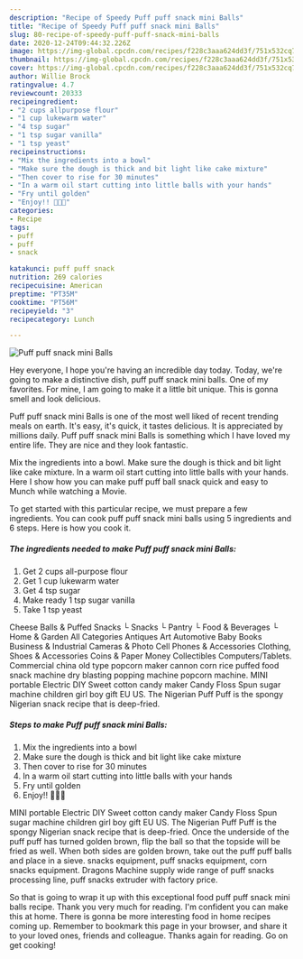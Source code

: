 ```yaml
---
description: "Recipe of Speedy Puff puff snack mini Balls"
title: "Recipe of Speedy Puff puff snack mini Balls"
slug: 80-recipe-of-speedy-puff-puff-snack-mini-balls
date: 2020-12-24T09:44:32.226Z
image: https://img-global.cpcdn.com/recipes/f228c3aaa624dd3f/751x532cq70/puff-puff-snack-mini-balls-recipe-main-photo.jpg
thumbnail: https://img-global.cpcdn.com/recipes/f228c3aaa624dd3f/751x532cq70/puff-puff-snack-mini-balls-recipe-main-photo.jpg
cover: https://img-global.cpcdn.com/recipes/f228c3aaa624dd3f/751x532cq70/puff-puff-snack-mini-balls-recipe-main-photo.jpg
author: Willie Brock
ratingvalue: 4.7
reviewcount: 20333
recipeingredient:
- "2 cups allpurpose flour"
- "1 cup lukewarm water"
- "4 tsp sugar"
- "1 tsp sugar vanilla"
- "1 tsp yeast"
recipeinstructions:
- "Mix the ingredients into a bowl"
- "Make sure the dough is thick and bit light like cake mixture"
- "Then cover to rise for 30 minutes"
- "In a warm oil start cutting into little balls with your hands"
- "Fry until golden"
- "Enjoy!! 🤩😄🥰"
categories:
- Recipe
tags:
- puff
- puff
- snack

katakunci: puff puff snack 
nutrition: 269 calories
recipecuisine: American
preptime: "PT35M"
cooktime: "PT56M"
recipeyield: "3"
recipecategory: Lunch

---
```



![Puff puff snack mini Balls](https://img-global.cpcdn.com/recipes/f228c3aaa624dd3f/751x532cq70/puff-puff-snack-mini-balls-recipe-main-photo.jpg)

Hey everyone, I hope you're having an incredible day today. Today, we're going to make a distinctive dish, puff puff snack mini balls. One of my favorites. For mine, I am going to make it a little bit unique. This is gonna smell and look delicious.

Puff puff snack mini Balls is one of the most well liked of recent trending meals on earth. It's easy, it's quick, it tastes delicious. It is appreciated by millions daily. Puff puff snack mini Balls is something which I have loved my entire life. They are nice and they look fantastic.

Mix the ingredients into a bowl. Make sure the dough is thick and bit light like cake mixture. In a warm oil start cutting into little balls with your hands. Here I show how you can make puff puff ball snack quick and easy to Munch while watching a Movie.


To get started with this particular recipe, we must prepare a few ingredients. You can cook puff puff snack mini balls using 5 ingredients and 6 steps. Here is how you cook it.

<!--inarticleads1-->

##### The ingredients needed to make Puff puff snack mini Balls:

1. Get 2 cups all-purpose flour
1. Get 1 cup lukewarm water
1. Get 4 tsp sugar
1. Make ready 1 tsp sugar vanilla
1. Take 1 tsp yeast


Cheese Balls &amp; Puffed Snacks └ Snacks └ Pantry └ Food &amp; Beverages └ Home &amp; Garden All Categories Antiques Art Automotive Baby Books Business &amp; Industrial Cameras &amp; Photo Cell Phones &amp; Accessories Clothing, Shoes &amp; Accessories Coins &amp; Paper Money Collectibles Computers/Tablets. Commercial china old type popcorn maker cannon corn rice puffed food snack machine dry blasting popping machine popcorn machine. MINI portable Electric DIY Sweet cotton candy maker Candy Floss Spun sugar machine children girl boy gift EU US. The Nigerian Puff Puff is the spongy Nigerian snack recipe that is deep-fried. 

<!--inarticleads2-->

##### Steps to make Puff puff snack mini Balls:

1. Mix the ingredients into a bowl
1. Make sure the dough is thick and bit light like cake mixture
1. Then cover to rise for 30 minutes
1. In a warm oil start cutting into little balls with your hands
1. Fry until golden
1. Enjoy!! 🤩😄🥰


MINI portable Electric DIY Sweet cotton candy maker Candy Floss Spun sugar machine children girl boy gift EU US. The Nigerian Puff Puff is the spongy Nigerian snack recipe that is deep-fried. Once the underside of the puff puff has turned golden brown, flip the ball so that the topside will be fried as well. When both sides are golden brown, take out the puff puff balls and place in a sieve. snacks equipment, puff snacks equipment, corn snacks equipment. Dragons Machine supply wide range of puff snacks processing line, puff snacks extruder with factory price. 

So that is going to wrap it up with this exceptional food puff puff snack mini balls recipe. Thank you very much for reading. I'm confident you can make this at home. There is gonna be more interesting food in home recipes coming up. Remember to bookmark this page in your browser, and share it to your loved ones, friends and colleague. Thanks again for reading. Go on get cooking!
